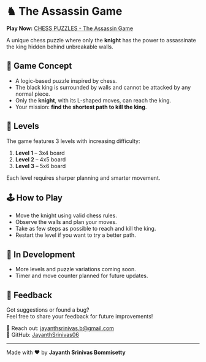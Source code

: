 # ♞ The Assassin Game

**Play Now:** [CHESS PUZZLES - The Assassin Game](https://the-assassin-game.vercel.app)

A unique chess puzzle where only the **knight** has the power to assassinate the king hidden behind unbreakable walls.

## 🧩 Game Concept

- A logic-based puzzle inspired by chess.
- The black king is surrounded by walls and cannot be attacked by any normal piece.
- Only the **knight**, with its L-shaped moves, can reach the king.
- Your mission: **find the shortest path to kill the king**.

## 🔢 Levels

The game features 3 levels with increasing difficulty:

1. **Level 1** – 3x4 board  
2. **Level 2** – 4x5 board  
3. **Level 3** – 5x6 board  

Each level requires sharper planning and smarter movement.

## 🕹️ How to Play

- Move the knight using valid chess rules.
- Observe the walls and plan your moves.
- Take as few steps as possible to reach and kill the king.
- Restart the level if you want to try a better path.

## 🚧 In Development

- More levels and puzzle variations coming soon.
- Timer and move counter planned for future updates.

## 💬 Feedback

Got suggestions or found a bug?  
Feel free to share your feedback for future improvements!

📧 Reach out: jayanthsrinivas.b@gmail.com  
🔗 GitHub: [JayanthSrinivas06](https://github.com/JayanthSrinivas06)

---

Made with ❤️ by **Jayanth Srinivas Bommisetty**
